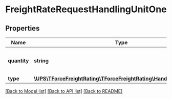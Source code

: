 # FreightRateRequestHandlingUnitOne

## Properties
Name | Type | Description | Notes
------------ | ------------- | ------------- | -------------
**quantity** | **string** | Quantity of the handling unit. | 
**type** | [**\UPS\TForceFreightRating\TForceFreightRating\HandlingUnitOneType**](HandlingUnitOneType.md) |  | 

[[Back to Model list]](../../README.md#documentation-for-models) [[Back to API list]](../../README.md#documentation-for-api-endpoints) [[Back to README]](../../README.md)

